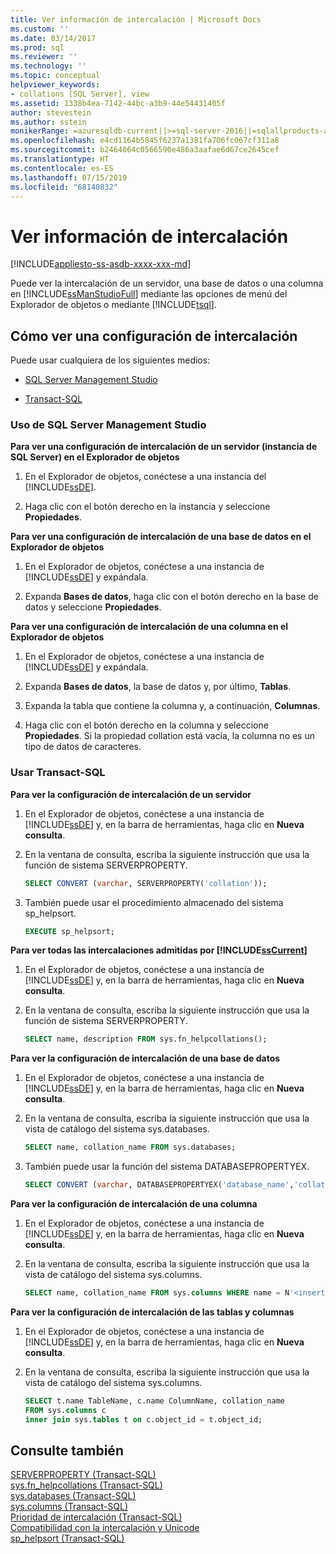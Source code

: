 ```yaml
---
title: Ver información de intercalación | Microsoft Docs
ms.custom: ''
ms.date: 03/14/2017
ms.prod: sql
ms.reviewer: ''
ms.technology: ''
ms.topic: conceptual
helpviewer_keywords:
- collations [SQL Server], view
ms.assetid: 1338b4ea-7142-44bc-a3b9-44e54431405f
author: stevestein
ms.author: sstein
monikerRange: =azuresqldb-current||>=sql-server-2016||=sqlallproducts-allversions||>=sql-server-linux-2017||=azuresqldb-mi-current
ms.openlocfilehash: e4cd1164b5845f6237a1381fa706fc067cf311a8
ms.sourcegitcommit: b2464064c0566590e486a3aafae6d67ce2645cef
ms.translationtype: HT
ms.contentlocale: es-ES
ms.lasthandoff: 07/15/2019
ms.locfileid: "68140832"
---
```

# <a name="view-collation-information"></a>Ver información de intercalación
[!INCLUDE[appliesto-ss-asdb-xxxx-xxx-md](../../includes/appliesto-ss-asdb-xxxx-xxx-md.md)]
    
<a name="Top"></a> Puede ver la intercalación de un servidor, una base de datos o una columna en [!INCLUDE[ssManStudioFull](../../includes/ssmanstudiofull-md.md)] mediante las opciones de menú del Explorador de objetos o mediante [!INCLUDE[tsql](../../includes/tsql-md.md)].  
  
##  <a name="Procedures"></a> Cómo ver una configuración de intercalación  
 Puede usar cualquiera de los siguientes medios:  
  
-   [SQL Server Management Studio](#SSMSProcedure)  
  
-   [Transact-SQL](#TsqlProcedure)  
  
###  <a name="SSMSProcedure"></a> Uso de SQL Server Management Studio  
 **Para ver una configuración de intercalación de un servidor (instancia de SQL Server) en el Explorador de objetos**  
  
1.  En el Explorador de objetos, conéctese a una instancia del [!INCLUDE[ssDE](../../includes/ssde-md.md)].  
  
2.  Haga clic con el botón derecho en la instancia y seleccione **Propiedades**.  
  
 **Para ver una configuración de intercalación de una base de datos en el Explorador de objetos**  
  
1.  En el Explorador de objetos, conéctese a una instancia de [!INCLUDE[ssDE](../../includes/ssde-md.md)] y expándala.  
  
2.  Expanda **Bases de datos**, haga clic con el botón derecho en la base de datos y seleccione **Propiedades**.  
  
 **Para ver una configuración de intercalación de una columna en el Explorador de objetos**  
  
1.  En el Explorador de objetos, conéctese a una instancia de [!INCLUDE[ssDE](../../includes/ssde-md.md)] y expándala.  
  
2.  Expanda **Bases de datos**, la base de datos y, por último, **Tablas**.  
  
3.  Expanda la tabla que contiene la columna y, a continuación, **Columnas**.  
  
4.  Haga clic con el botón derecho en la columna y seleccione **Propiedades**. Si la propiedad collation está vacía, la columna no es un tipo de datos de caracteres.  
  
###  <a name="TsqlProcedure"></a> Usar Transact-SQL  
 **Para ver la configuración de intercalación de un servidor**  
  
1.  En el Explorador de objetos, conéctese a una instancia de [!INCLUDE[ssDE](../../includes/ssde-md.md)] y, en la barra de herramientas, haga clic en **Nueva consulta**.  
  
2.  En la ventana de consulta, escriba la siguiente instrucción que usa la función de sistema SERVERPROPERTY.  
  
    ```sql  
    SELECT CONVERT (varchar, SERVERPROPERTY('collation'));  
    ```  
  
3.  También puede usar el procedimiento almacenado del sistema sp_helpsort.  
  
    ```sql  
    EXECUTE sp_helpsort;  
    ```  
  
 **Para ver todas las intercalaciones admitidas por [!INCLUDE[ssCurrent](../../includes/sscurrent-md.md)]**  
  
1.  En el Explorador de objetos, conéctese a una instancia de [!INCLUDE[ssDE](../../includes/ssde-md.md)] y, en la barra de herramientas, haga clic en **Nueva consulta**.  
  
2.  En la ventana de consulta, escriba la siguiente instrucción que usa la función de sistema SERVERPROPERTY.  
  
    ```sql  
    SELECT name, description FROM sys.fn_helpcollations();  
    ```  
  
 **Para ver la configuración de intercalación de una base de datos**  
  
1.  En el Explorador de objetos, conéctese a una instancia de [!INCLUDE[ssDE](../../includes/ssde-md.md)] y, en la barra de herramientas, haga clic en **Nueva consulta**.  
  
2.  En la ventana de consulta, escriba la siguiente instrucción que usa la vista de catálogo del sistema sys.databases.  
  
    ```sql  
    SELECT name, collation_name FROM sys.databases;  
    ```  
  
3.  También puede usar la función del sistema DATABASEPROPERTYEX.  
  
    ```sql  
    SELECT CONVERT (varchar, DATABASEPROPERTYEX('database_name','collation'));  
    ```  
  
 **Para ver la configuración de intercalación de una columna**  
  
1.  En el Explorador de objetos, conéctese a una instancia de [!INCLUDE[ssDE](../../includes/ssde-md.md)] y, en la barra de herramientas, haga clic en **Nueva consulta**.  
  
2.  En la ventana de consulta, escriba la siguiente instrucción que usa la vista de catálogo del sistema sys.columns.  
  
    ```sql  
    SELECT name, collation_name FROM sys.columns WHERE name = N'<insert character data type column name>';  
    ```  
  
 **Para ver la configuración de intercalación de las tablas y columnas**  

1.  En el Explorador de objetos, conéctese a una instancia de [!INCLUDE[ssDE](../../includes/ssde-md.md)] y, en la barra de herramientas, haga clic en **Nueva consulta**.  
  
2.  En la ventana de consulta, escriba la siguiente instrucción que usa la vista de catálogo del sistema sys.columns.  
  
    ```sql  
    SELECT t.name TableName, c.name ColumnName, collation_name  
    FROM sys.columns c  
    inner join sys.tables t on c.object_id = t.object_id;  
    ```  



## <a name="see-also"></a>Consulte también  
 [SERVERPROPERTY &#40;Transact-SQL&#41;](../../t-sql/functions/serverproperty-transact-sql.md)   
 [sys.fn_helpcollations &#40;Transact-SQL&#41;](../../relational-databases/system-functions/sys-fn-helpcollations-transact-sql.md)   
 [sys.databases &#40;Transact-SQL&#41;](../../relational-databases/system-catalog-views/sys-databases-transact-sql.md)   
 [sys.columns &#40;Transact-SQL&#41;](../../relational-databases/system-catalog-views/sys-columns-transact-sql.md)   
 [Prioridad de intercalación &#40;Transact-SQL&#41;](../../t-sql/statements/collation-precedence-transact-sql.md)   
 [Compatibilidad con la intercalación y Unicode](../../relational-databases/collations/collation-and-unicode-support.md)      
 [sp_helpsort &#40;Transact-SQL&#41;](../../relational-databases/system-stored-procedures/sp-helpsort-transact-sql.md)  
  
  
